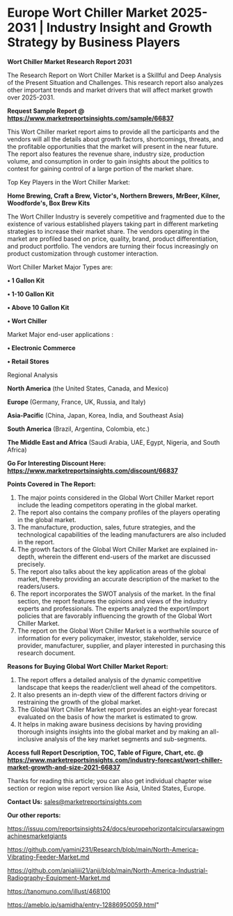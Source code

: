 # Europe Wort Chiller Market 2025-2031 | Industry Insight and Growth Strategy by Business Players

<strong>Wort Chiller Market Research Report 2031</strong>

The Research Report on Wort Chiller Market is a Skillful and Deep Analysis of the Present Situation and Challenges. This research report also analyzes other important trends and market drivers that will affect market growth over 2025-2031.

<strong>Request Sample Report @ <a href=https://www.marketreportsinsights.com/sample/66837>https://www.marketreportsinsights.com/sample/66837</a></strong>

This Wort Chiller market report aims to provide all the participants and the vendors will all the details about growth factors, shortcomings, threats, and the profitable opportunities that the market will present in the near future. The report also features the revenue share, industry size, production volume, and consumption in order to gain insights about the politics to contest for gaining control of a large portion of the market share.

Top Key Players in the Wort Chiller Market:

<strong>Home Brewing, Craft a Brew, Victor's, Northern Brewers, MrBeer, Kilner, Woodforde's, Box Brew Kits</strong>

The Wort Chiller Industry is severely competitive and fragmented due to the existence of various established players taking part in different marketing strategies to increase their market share. The vendors operating in the market are profiled based on price, quality, brand, product differentiation, and product portfolio. The vendors are turning their focus increasingly on product customization through customer interaction.

Wort Chiller Market Major Types are:

<strong>• 1 Gallon Kit

• 1-10 Gallon Kit

• Above 10 Gallon Kit

• Wort Chiller</strong>

Market Major end-user applications :

<strong>• Electronic Commerce

• Retail Stores</strong>

Regional Analysis

</u><strong><b>North America</b></strong> (the United States, Canada, and Mexico)

<strong><b>Europe </b></strong>(Germany, France, UK, Russia, and Italy)

<strong><b>Asia-Pacific</b></strong> (China, Japan, Korea, India, and Southeast Asia)

<strong><b>South America</b></strong> (Brazil, Argentina, Colombia, etc.)

<strong><b>The Middle East and Africa</b></strong> (Saudi Arabia, UAE, Egypt, Nigeria, and South Africa)

<strong>Go For Interesting Discount Here: <a href=https://www.marketreportsinsights.com/discount/66837>https://www.marketreportsinsights.com/discount/66837</a></strong>

<strong>Points Covered in The Report:</strong>
<ol>
  <li>The major points considered in the Global Wort Chiller Market report include the leading competitors operating in the global market.</li>
  <li>The report also contains the company profiles of the players operating in the global market.</li>
  <li>The manufacture, production, sales, future strategies, and the technological capabilities of the leading manufacturers are also included in the report.</li>
  <li>The growth factors of the Global Wort Chiller Market are explained in-depth, wherein the different end-users of the market are discussed precisely.</li>
  <li>The report also talks about the key application areas of the global market, thereby providing an accurate description of the market to the readers/users.</li>
  <li>The report incorporates the SWOT analysis of the market. In the final section, the report features the opinions and views of the industry experts and professionals. The experts analyzed the export/import policies that are favorably influencing the growth of the Global Wort Chiller Market.</li>
  <li>The report on the Global Wort Chiller Market is a worthwhile source of information for every policymaker, investor, stakeholder, service provider, manufacturer, supplier, and player interested in purchasing this research document.</li>
</ol>
<strong>Reasons for Buying Global Wort Chiller Market Report:</strong>

<ol>
  <li>The report offers a detailed analysis of the dynamic competitive landscape that keeps the reader/client well ahead of the competitors.</li>
  <li>It also presents an in-depth view of the different factors driving or restraining the growth of the global market.</li>
  <li>The Global Wort Chiller Market report provides an eight-year forecast evaluated on the basis of how the market is estimated to grow.</li>
  <li>It helps in making aware business decisions by having providing thorough insights insights into the global market and by making an all-inclusive analysis of the key market segments and sub-segments.</li>
</ol>
<strong>Access full Report Description, TOC, Table of Figure, Chart, etc. @ <a href=https://www.marketreportsinsights.com/industry-forecast/wort-chiller-market-growth-and-size-2021-66837>https://www.marketreportsinsights.com/industry-forecast/wort-chiller-market-growth-and-size-2021-66837</a></strong>


Thanks for reading this article; you can also get individual chapter wise section or region wise report version like Asia, United States, Europe.

<strong>Contact Us:</strong>
sales@marketreportsinsights.com

<strong>Our other reports:</strong>

<a href=https://issuu.com/reportsinsights24/docs/europehorizontalcircularsawingmachinesmarketgiants>https://issuu.com/reportsinsights24/docs/europehorizontalcircularsawingmachinesmarketgiants</a>

<a href=https://github.com/yamini231/Research/blob/main/North-America-Vibrating-Feeder-Market.md>https://github.com/yamini231/Research/blob/main/North-America-Vibrating-Feeder-Market.md</a>

<a href=https://github.com/anjaliiii21/anjj/blob/main/North-America-Industrial-Radiography-Equipment-Market.md>https://github.com/anjaliiii21/anjj/blob/main/North-America-Industrial-Radiography-Equipment-Market.md</a>

<a href=https://tanomuno.com/illust/468100>https://tanomuno.com/illust/468100</a>

<a href=https://ameblo.jp/samidha/entry-12886950059.html>https://ameblo.jp/samidha/entry-12886950059.html</a>"
